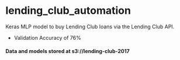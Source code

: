 # lending_club_automation
Keras MLP model to buy Lending Club loans via the Lending Club API.
- Validation Accuracy of 76%

#### Data and models stored at s3://lending-club-2017
